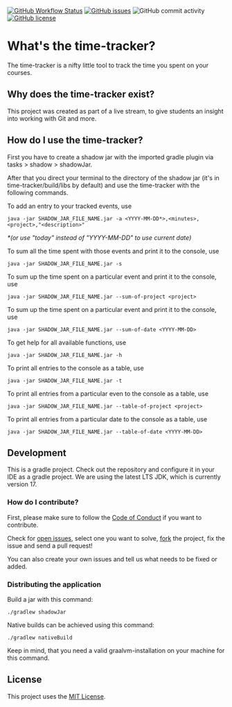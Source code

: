 [![GitHub Workflow Status](https://img.shields.io/github/workflow/status/hhu-propra1/time-tracker/Gradle%20Check?label=checks)]([https://github.com/hhu-propra1/time-tracker/issues](https://github.com/hhu-propra1/time-tracker/actions))
[![GitHub issues](https://img.shields.io/github/issues/hhu-propra1/time-tracker)](https://github.com/hhu-propra1/time-tracker/issues)
![GitHub commit activity](https://img.shields.io/github/commit-activity/w/hhu-propra1/time-tracker)
[![GitHub license](https://img.shields.io/github/license/hhu-propra1/time-tracker)](https://github.com/hhu-propra1/time-tracker/blob/main/LICENSE)

# What's the time-tracker?

The time-tracker is a nifty little tool to track the time you spent on your courses.

## Why does the time-tracker exist?

This project was created as part of a live stream, to give students an insight into working with Git and more.

## How do I use the time-tracker?

First you have to create a shadow jar with the imported gradle plugin via tasks > shadow > shadowJar.

After that you direct your terminal to the directory of the shadow jar (it's in time-tracker/build/libs by default) and use the time-tracker with the following commands.

To add an entry to your tracked events, use

    java -jar SHADOW_JAR_FILE_NAME.jar -a <YYYY-MM-DD*>,<minutes>,<project>,"<description>"

_*(or use "today" instead of "YYYY-MM-DD" to use current date)_
 
To sum all the time spent with those events and print it to the console, use

    java -jar SHADOW_JAR_FILE_NAME.jar -s

To sum up the time spent on a particular event and print it to the console, use

    java -jar SHADOW_JAR_FILE_NAME.jar --sum-of-project <project>

To sum up the time spent on a particular event and print it to the console, use

    java -jar SHADOW_JAR_FILE_NAME.jar --sum-of-date <YYYY-MM-DD>

To get help for all available functions, use

    java -jar SHADOW_JAR_FILE_NAME.jar -h

To print all entries to the console as a table, use

    java -jar SHADOW_JAR_FILE_NAME.jar -t

To print all entries from a particular even to the console as a table, use

    java -jar SHADOW_JAR_FILE_NAME.jar --table-of-project <project>

To print all entries from a particular date to the console as a table, use

    java -jar SHADOW_JAR_FILE_NAME.jar --table-of-date <YYYY-MM-DD>

## Development

This is a gradle project. Check out the repository and configure it in your IDE as a gradle project. We are using the latest LTS JDK, which is currently version 17.

### How do I contribute?

First, please make sure to follow the [Code of Conduct](https://github.com/hhu-propra1/time-tracker/blob/main/CODE_OF_CONDUCT.md) if you want to contribute.

Check for [open issues](https://github.com/hhu-propra1/time-tracker/issues), select one you want to solve, [fork](https://github.com/hhu-propra1/time-tracker/fork) the project, fix the issue and send a pull request!

You can also create your own issues and tell us what needs to be fixed or added.

### Distributing the application

Build a jar with this command:

    ./gradlew shadowJar

Native builds can be achieved using this command:

    ./gradlew nativeBuild

Keep in mind, that you need a valid graalvm-installation on your machine for this command.

## License
This project uses the [MIT License](https://github.com/hhu-propra1/time-tracker/blob/main/LICENSE).
